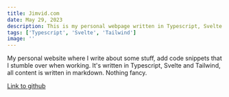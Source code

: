 ```yaml
---
title: Jimvid.com
date: May 29, 2023
description: This is my personal webpage written in Typescript, Svelte and Tailwind.
tags: ['Typescript', 'Svelte', 'Tailwind']
image: ''
---
```


My personal website where I write about some stuff, add code snippets that I stumble over when working. It's written in
Typescript, Svelte and Tailwind, all content is written in markdown. Nothing fancy.

[Link to github](https://github.com/Jimvid/www_jimvid)

